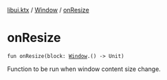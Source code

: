 [libui.ktx](../README.md) / [Window](README.md) / [onResize](on-resize.md)

# onResize

`fun onResize(block: `[`Window`](README.md)`.() -> Unit)`

Function to be run when window content size change.
